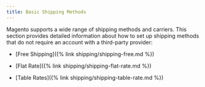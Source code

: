 ```yaml
---
title: Basic Shipping Methods
---
```


Magento supports a wide range of shipping methods and carriers. This section provides detailed information about how to set up shipping methods that do not require an account with a third-party provider:

* [Free Shipping]({% link shipping/shipping-free.md %})

* [Flat Rate]({% link shipping/shipping-flat-rate.md %})

* [Table Rates]({% link shipping/shipping-table-rate.md %})